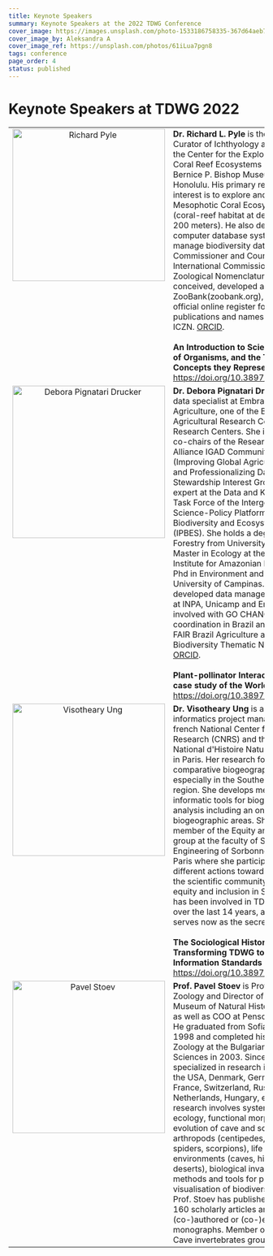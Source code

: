 ```yaml
---
title: Keynote Speakers
summary: Keynote Speakers at the 2022 TDWG Conference
cover_image: https://images.unsplash.com/photo-1533186758335-367d64aeb7ff
cover_image_by: Aleksandra A
cover_image_ref: https://unsplash.com/photos/61iLua7pgn8
tags: conference
page_order: 4
status: published
---
```

 
# Keynote Speakers at TDWG 2022


<table>
<tbody>
<tr>
<td style="text-align: center; vertical-align: top; width: 306px;"><img src="https://static.tdwg.org/conferences/2022/images/richard-pyle-640.jpg" alt="Richard Pyle" width="300" height="300" /></td>
<td><strong>Dr. Richard L. Pyle</strong> is the Senior Curator of Ichthyology and Director of the Center for the Exploration of Coral Reef Ecosystems (XCoRE) at Bernice P. Bishop Museum in Honolulu. His primary research interest is to explore and document Mesophotic Coral Ecosystems (coral-reef habitat at depths of 30-200 meters). He also develops computer database systems to manage biodiversity data, and is a Commissioner and Counselor for the International Commission on Zoological Nomenclature (ICZN). He conceived, developed and maintains ZooBank(zoobank.org), which is the official online register for scientific publications and names under the ICZN. <a href="https://orcid.org/0000-0003-0768-1286">ORCID</a>.<br/><br/><strong>An Introduction to Scientific Names of Organisms, and the Taxon Concepts they Represent.</strong> <a href="https://doi.org/10.3897/biss.6.93926">https://doi.org/10.3897/biss.6.93926</a></td>
</tr>
<tr>
<td style="text-align: center; vertical-align: top; width: 306px;"><img src="https://static.tdwg.org/conferences/2022/images/debora-pignatari-drucker-h640.jpg" alt="Debora Pignatari Drucker" width="300" height="300" /></td>
<td><strong>Dr. Debora Pignatari Drucker</strong> is a data specialist at Embrapa Digital Agriculture, one of the Brazilian Agricultural Research Corporation Research Centers. She is one of the co-chairs of the Research Data Alliance IGAD Community of Practice (Improving Global Agricultural Data) and Professionalizing Data Stewardship Interest Group and an expert at the Data and Knowledge Task Force of the Intergovernmental Science-Policy Platform on Biodiversity and Ecosystem Services (IPBES). She holds a degree in Forestry from University of S&atilde;o Paulo, Master in Ecology at the National Institute for Amazonian Research and Phd in Environment and Society from University of Campinas. She developed data management projects at INPA, Unicamp and Embrapa and is involved with GO CHANGE coordination in Brazil and with the GO FAIR Brazil Agriculture and Biodiversity Thematic Networks. <a href="https://orcid.org/0000-0003-4177-1322">ORCID</a>.<br/><br/><strong>Plant-pollinator Interaction Data: A case study of the WorldFAIR project.</strong> <a href="https://doi.org/10.3897/biss.6.94310">https://doi.org/10.3897/biss.6.94310</a></td>
</tr>
<tr>
<td style="text-align: center; vertical-align: top; width: 306px;"><img src="https://static.tdwg.org/conferences/2022/images/theary-ung-cropped-640.jpg" alt="Visotheary Ung" width="300" height="300" /></td>
<td><strong>Dr. Visotheary Ung</strong> is a biodiversity informatics project manager at the french National Center for Scientific Research (CNRS) and the Mus&eacute;um National d'Histoire Naturelle (MNHN) in Paris. Her research focuses on comparative biogeography, especially in the Southeast Asia region. She develops methods and informatic tools for biogeographical analysis including an ontology for biogeographic areas. She is also a member of the Equity and Inclusion group at the faculty of Sciences and Engineering of Sorbonne University in Paris where she participates in different actions toward students and the scientific community to promote equity and inclusion in Sciences. She has been involved in TDWG activities over the last 14 years, and she serves now as the secretary. <a href="https://orcid.org/0000-0002-4049-0820">ORCID</a><br/><br/><strong>The Sociological History of Transforming TDWG to Biodiversity Information Standards (TDWG).</strong> <a href="https://doi.org/10.3897/biss.6.93866">https://doi.org/10.3897/biss.6.93866</a></td>
</tr>
<tr>
<td style="text-align: center; vertical-align: top; width: 306px;"><img src="https://static.tdwg.org/conferences/2022/images/pavel-stoev-640.jpg" alt="Pavel Stoev" width="300" height="300" /></td>
<td><strong>Prof. Pavel Stoev</strong> is Professor of Zoology and Director of the National Museum of Natural History in Sofia, as well as COO at Pensoft Publishers. He graduated from Sofia University in 1998 and completed his PhD in Zoology at the Bulgarian Academy of Sciences in 2003. Since then, he has specialized in research institutions in the USA, Denmark, Germany, UK, France, Switzerland, Russia, The Netherlands, Hungary, etc. His research involves systematics, ecology, functional morphology and evolution of cave and soil-dwelling arthropods (centipedes, millipedes, spiders, scorpions), life in extreme environments (caves, high mountains, deserts), biological invasions, novel methods and tools for publication and visualisation of biodiversity data. Prof. Stoev has published more than 160 scholarly articles and (co-)authored or (co-)edited several monographs. Member of the IUCN Cave invertebrates group. <a href="https://orcid.org/0000-0002-5702-5677">ORCID</a></td>
</tr>
</tbody>
</table>
